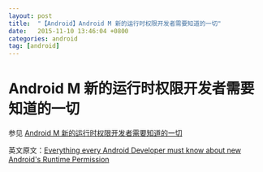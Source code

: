 ```yaml
---
layout: post
title:  "【Android】Android M 新的运行时权限开发者需要知道的一切"
date:   2015-11-10 13:46:04 +0800
categories: android
tag: [android]
---
```


# Android M 新的运行时权限开发者需要知道的一切
参见 [Android M 新的运行时权限开发者需要知道的一切](http://jijiaxin89.com/2015/08/30/Android-s-Runtime-Permission/)

英文原文：[Everything every Android Developer must know about new Android's Runtime Permission](http://inthecheesefactory.com/blog/things-you-need-to-know-about-android-m-permission-developer-edition/en)
